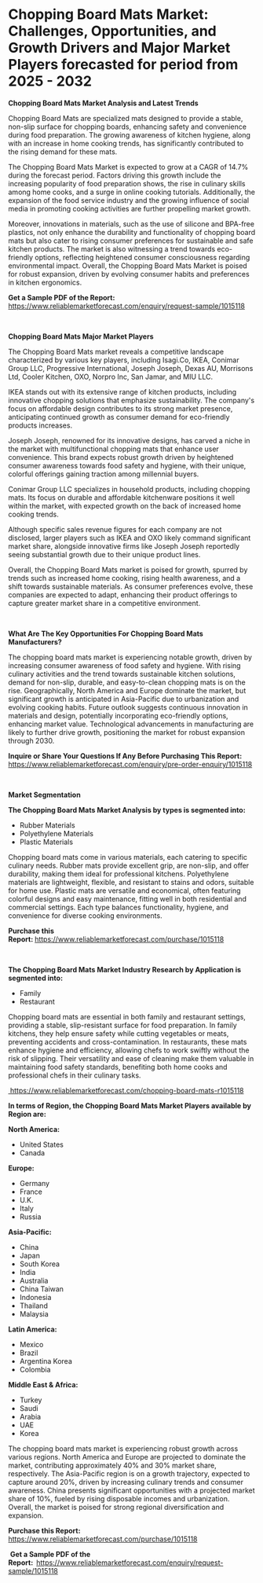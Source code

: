 <p><h1>Chopping Board Mats Market: Challenges, Opportunities, and Growth Drivers and Major Market Players forecasted for period from 2025 - 2032</h1></p><p><strong>Chopping Board Mats Market Analysis and Latest Trends</strong></p>
<p><p>Chopping Board Mats are specialized mats designed to provide a stable, non-slip surface for chopping boards, enhancing safety and convenience during food preparation. The growing awareness of kitchen hygiene, along with an increase in home cooking trends, has significantly contributed to the rising demand for these mats. </p><p>The Chopping Board Mats Market is expected to grow at a CAGR of 14.7% during the forecast period. Factors driving this growth include the increasing popularity of food preparation shows, the rise in culinary skills among home cooks, and a surge in online cooking tutorials. Additionally, the expansion of the food service industry and the growing influence of social media in promoting cooking activities are further propelling market growth. </p><p>Moreover, innovations in materials, such as the use of silicone and BPA-free plastics, not only enhance the durability and functionality of chopping board mats but also cater to rising consumer preferences for sustainable and safe kitchen products. The market is also witnessing a trend towards eco-friendly options, reflecting heightened consumer consciousness regarding environmental impact. Overall, the Chopping Board Mats Market is poised for robust expansion, driven by evolving consumer habits and preferences in kitchen ergonomics.</p></p>
<p><strong>Get a Sample PDF of the Report:&nbsp;</strong> <a href="https://www.reliablemarketforecast.com/enquiry/request-sample/1015118?utm_campaign=2994&utm_medium=2&utm_source=Github&utm_content=ia&utm_term=17042025&utm_id=chopping-board-mats">https://www.reliablemarketforecast.com/enquiry/request-sample/1015118</a></p>
<p>&nbsp;</p>
<p><strong>Chopping Board Mats Major Market Players</strong></p>
<p><p>The Chopping Board Mats market reveals a competitive landscape characterized by various key players, including Isagi.Co, IKEA, Conimar Group LLC, Progressive International, Joseph Joseph, Dexas AU, Morrisons Ltd, Cooler Kitchen, OXO, Norpro Inc, San Jamar, and MIU LLC. </p><p>IKEA stands out with its extensive range of kitchen products, including innovative chopping solutions that emphasize sustainability. The company's focus on affordable design contributes to its strong market presence, anticipating continued growth as consumer demand for eco-friendly products increases. </p><p>Joseph Joseph, renowned for its innovative designs, has carved a niche in the market with multifunctional chopping mats that enhance user convenience. This brand expects robust growth driven by heightened consumer awareness towards food safety and hygiene, with their unique, colorful offerings gaining traction among millennial buyers.</p><p>Conimar Group LLC specializes in household products, including chopping mats. Its focus on durable and affordable kitchenware positions it well within the market, with expected growth on the back of increased home cooking trends. </p><p>Although specific sales revenue figures for each company are not disclosed, larger players such as IKEA and OXO likely command significant market share, alongside innovative firms like Joseph Joseph reportedly seeing substantial growth due to their unique product lines.</p><p>Overall, the Chopping Board Mats market is poised for growth, spurred by trends such as increased home cooking, rising health awareness, and a shift towards sustainable materials. As consumer preferences evolve, these companies are expected to adapt, enhancing their product offerings to capture greater market share in a competitive environment.</p></p>
<p>&nbsp;</p>
<p><strong>What Are The Key Opportunities For Chopping Board Mats Manufacturers?</strong></p>
<p><p>The chopping board mats market is experiencing notable growth, driven by increasing consumer awareness of food safety and hygiene. With rising culinary activities and the trend towards sustainable kitchen solutions, demand for non-slip, durable, and easy-to-clean chopping mats is on the rise. Geographically, North America and Europe dominate the market, but significant growth is anticipated in Asia-Pacific due to urbanization and evolving cooking habits. Future outlook suggests continuous innovation in materials and design, potentially incorporating eco-friendly options, enhancing market value. Technological advancements in manufacturing are likely to further drive growth, positioning the market for robust expansion through 2030.</p></p>
<p><strong>Inquire or Share Your Questions If Any Before Purchasing This Report:</strong> <a href="https://www.reliablemarketforecast.com/enquiry/pre-order-enquiry/1015118?utm_campaign=2994&utm_medium=2&utm_source=Github&utm_content=ia&utm_term=17042025&utm_id=chopping-board-mats">https://www.reliablemarketforecast.com/enquiry/pre-order-enquiry/1015118</a></p>
<p>&nbsp;</p>
<p><strong>Market Segmentation</strong></p>
<p><strong>The Chopping Board Mats Market Analysis by types is segmented into:</strong></p>
<p><ul><li>Rubber Materials</li><li>Polyethylene Materials</li><li>Plastic Materials</li></ul></p>
<p><p>Chopping board mats come in various materials, each catering to specific culinary needs. Rubber mats provide excellent grip, are non-slip, and offer durability, making them ideal for professional kitchens. Polyethylene materials are lightweight, flexible, and resistant to stains and odors, suitable for home use. Plastic mats are versatile and economical, often featuring colorful designs and easy maintenance, fitting well in both residential and commercial settings. Each type balances functionality, hygiene, and convenience for diverse cooking environments.</p></p>
<p><strong>Purchase this Report:&nbsp;</strong><a href="https://www.reliablemarketforecast.com/purchase/1015118?utm_campaign=2994&utm_medium=2&utm_source=Github&utm_content=ia&utm_term=17042025&utm_id=chopping-board-mats">https://www.reliablemarketforecast.com/purchase/1015118</a></p>
<p>&nbsp;</p>
<p><strong>The Chopping Board Mats Market Industry Research by Application is segmented into:</strong></p>
<p><ul><li>Family</li><li>Restaurant</li></ul></p>
<p><p>Chopping board mats are essential in both family and restaurant settings, providing a stable, slip-resistant surface for food preparation. In family kitchens, they help ensure safety while cutting vegetables or meats, preventing accidents and cross-contamination. In restaurants, these mats enhance hygiene and efficiency, allowing chefs to work swiftly without the risk of slipping. Their versatility and ease of cleaning make them valuable in maintaining food safety standards, benefiting both home cooks and professional chefs in their culinary tasks.</p></p>
<p><a href="https://www.reliablemarketforecast.com/chopping-board-mats-r1015118?utm_campaign=2994&utm_medium=2&utm_source=Github&utm_content=ia&utm_term=17042025&utm_id=chopping-board-mats">&nbsp;https://www.reliablemarketforecast.com/chopping-board-mats-r1015118</a></p>
<p><strong>In terms of Region, the Chopping Board Mats Market Players available by Region are:</strong></p>
<p>
    <p> <strong> North America: </strong>
        <ul>
            <li>United States</li>
            <li>Canada</li>
        </ul>
        </p> 
    <p> <strong> Europe: </strong>
        <ul>
            <li>Germany</li>
            <li>France</li>
            <li>U.K.</li>
            <li>Italy</li>
            <li>Russia</li>
        </ul>
        </p> 
    <p> <strong> Asia-Pacific: </strong>
        <ul>
            <li>China</li>
            <li>Japan</li>
            <li>South Korea</li>
            <li>India</li>
            <li>Australia</li>
            <li>China Taiwan</li>
            <li>Indonesia</li>
            <li>Thailand</li>
            <li>Malaysia</li>
        </ul>
        </p> 
    <p> <strong> Latin America: </strong>
        <ul>
            <li>Mexico</li>
            <li>Brazil</li>
            <li>Argentina Korea</li>
            <li>Colombia</li>
        </ul>
        </p> 
    <p> <strong> Middle East & Africa: </strong>
        <ul>
            <li>Turkey</li>
            <li>Saudi</li>
            <li>Arabia</li>
            <li>UAE</li>
            <li>Korea</li>
        </ul>
    </p>
    </p>
<p><p>The chopping board mats market is experiencing robust growth across various regions. North America and Europe are projected to dominate the market, contributing approximately 40% and 30% market share, respectively. The Asia-Pacific region is on a growth trajectory, expected to capture around 20%, driven by increasing culinary trends and consumer awareness. China presents significant opportunities with a projected market share of 10%, fueled by rising disposable incomes and urbanization. Overall, the market is poised for strong regional diversification and expansion.</p></p>
<p><strong>Purchase this Report: </strong><a href="https://www.reliablemarketforecast.com/purchase/1015118?utm_campaign=2994&utm_medium=2&utm_source=Github&utm_content=ia&utm_term=17042025&utm_id=chopping-board-mats">https://www.reliablemarketforecast.com/purchase/1015118</a></p>
<p>&nbsp;<strong>Get a Sample PDF of the Report:&nbsp;&nbsp;</strong><a href="https://www.reliablemarketforecast.com/enquiry/request-sample/1015118?utm_campaign=2994&utm_medium=2&utm_source=Github&utm_content=ia&utm_term=17042025&utm_id=chopping-board-mats">https://www.reliablemarketforecast.com/enquiry/request-sample/1015118</a></p>
<p><strong></strong></p>
<p><p></p><p></p><p></p></p>